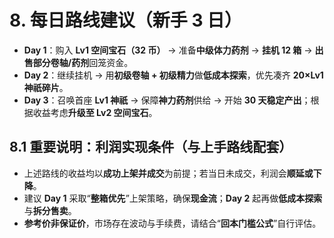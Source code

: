 # 8. 每日路线建议（新手 3 日）

- **Day 1**：购入 **Lv1 空间宝石（32 币）** → 准备**中级体力药剂** → **挂机 12 箱** → **出售部分卷轴/药剂**回笼资金。  
- **Day 2**：继续挂机 → 用**初级卷轴 + 初级精力**做**低成本探索**，优先凑齐 **20×Lv1 神祇碎片**。  
- **Day 3**：召唤首座 **Lv1 神祇** → 保障**神力药剂**供给 → 开始 **30 天稳定产出**；根据收益考虑**升级至 Lv2 空间宝石**。

## 8.1 重要说明：利润实现条件（与上手路线配套）
- 上述路线的收益均以**成功上架并成交**为前提；若当日未成交，利润会**顺延或下降**。  
- 建议 **Day 1** 采取“**整箱优先**”上架策略，确保**现金流**；**Day 2** 起再做**低成本探索**与**拆分售卖**。  
- **参考价非保证价**，市场存在波动与手续费，请结合“**回本门槛公式**”自行评估。
